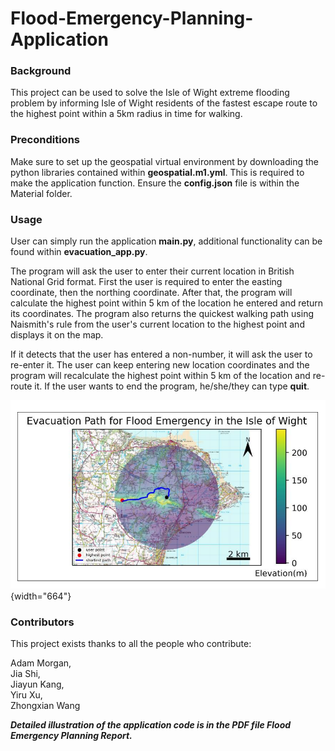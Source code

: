 # Flood-Emergency-Planning-Application

### Background

This project can be used to solve the Isle of Wight extreme flooding problem by informing Isle of Wight residents of the fastest escape route to the highest point within a 5km radius in time for walking.

### Preconditions

Make sure to set up the geospatial virtual environment by downloading the python libraries contained within **geospatial.m1.yml**. This is required to make the application function. Ensure the **config.json** file is within the Material folder.

### Usage

User can simply run the application **main.py**, additional functionality can be found within **evacuation_app.py**.

The program will ask the user to enter their current location in British National Grid format. First the user is required to enter the easting coordinate, then the northing coordinate. After that, the program will calculate the highest point within 5 km of the location he entered and return its coordinates. The program also returns the quickest walking path using Naismith's rule from the user's current location to the highest point and displays it on the map.

If it detects that the user has entered a non-number, it will ask the user to re-enter it. The user can keep entering new location coordinates and the program will recalculate the highest point within 5 km of the location and re-route it. If the user wants to end the program, he/she/they can type **quit**.

![](images/flood_emergency_planning.png){width="664"}

### Contributors

This project exists thanks to all the people who contribute:

Adam Morgan,<br> Jia Shi,<br> Jiayun Kang,<br> Yiru Xu,<br> Zhongxian Wang

***Detailed illustration of the application code is in the PDF file Flood Emergency Planning Report.***
